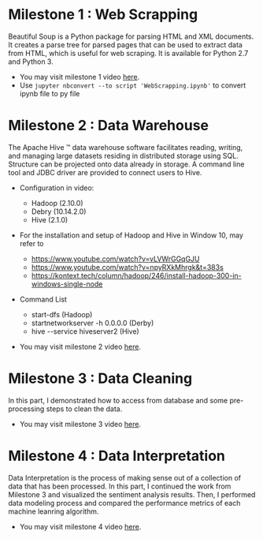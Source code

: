 # Milestone 1 : Web Scrapping

Beautiful Soup is a Python package for parsing HTML and XML documents. It creates a parse tree for parsed pages that can be used to extract data from HTML, which is useful for web scraping. It is available for Python 2.7 and Python 3. 

* You may visit milestone 1 video [here](https://youtu.be/8PF4_hsSPg0). 
* Use `jupyter nbconvert --to script 'WebScrapping.ipynb'` to convert ipynb file to py file

# Milestone 2 : Data Warehouse

The Apache Hive ™ data warehouse software facilitates reading, writing, and managing large datasets residing in distributed storage using SQL. Structure can be projected onto data already in storage. A command line tool and JDBC driver are provided to connect users to Hive.

* Configuration in video:
	* Hadoop (2.10.0)
	* Debry (10.14.2.0)
	* Hive (2.1.0)
	
* For the installation and setup of Hadoop and Hive in Window 10, may refer to	
	* https://www.youtube.com/watch?v=vLVWrGGqGJU
	* https://www.youtube.com/watch?v=npyRXkMhrgk&t=383s
	* https://kontext.tech/column/hadoop/246/install-hadoop-300-in-windows-single-node
	
* Command List
	* start-dfs (Hadoop)
	* startnetworkserver -h 0.0.0.0 (Derby)
	* hive --service hiveserver2 (Hive)

* You may visit milestone 2 video [here](https://youtu.be/rfcFxVBGDbc).

# Milestone 3 : Data Cleaning

In this part, I demonstrated how to access from database and some pre-processing steps to clean the data.

* You may visit milestone 3 video [here](https://youtu.be/nBqS5gmrQI0).

# Milestone 4 : Data Interpretation

Data Interpretation is the process of making sense out of a collection of data that has been processed. In this part, I continued the work from Milestone 3 and visualized the sentiment analysis results. Then, I performed data modeling process and compared the performance metrics of each machine leanring algorithm.

* You may visit milestone 4 video [here](https://youtu.be/Y1KHkylShA4).
